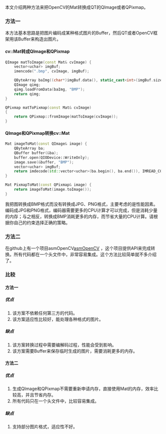 本文介绍两种方法来把OpenCV的Mat转换成QT的QImage或者QPixmap。
### 方法一  
本方法基本思路是把图片编码成某种格式图片的Buffer，然后QT或者OpenCV框架用该Buffer来构造出图片。
#### cv::Mat转成QImage和QPixmap
```cpp
QImage matToImage(const Mat& cvImage) {
    vector<uchar> imgBuf;
    imencode(".bmp", cvImage, imgBuf);

    QByteArray baImg((char*)imgBuf.data(), static_cast<int>(imgBuf.size()));
    QImage qimg;
    qimg.loadFromData(baImg, "BMP");
    return qimg;
}

QPixmap matToPixmap(const Mat& cvImage)
{
    return QPixmap::fromImage(matToImage(cvImage));
}
```  
#### QImage和QPixmap转换cv::Mat
```cpp
Mat imageToMat(const QImage& image) {
    QByteArray ba;
    QBuffer buffer(&ba);
    buffer.open(QIODevice::WriteOnly);
    image.save(&buffer, "BMP");
    vector<uchar> imgBuf;
    return imdecode(std::vector<uchar>(ba.begin(), ba.end()), IMREAD_COLOR);
}

Mat PixmapToMat(const QPixmap& image) {
    return imageToMat(image.toImage());
}
```  
我把图转换成BMP格式而没有转换成JPG、PNG格式，主要考虑的是性能因素。编码成JPG和PNG格式，编码器需要更多的CPU计算才可以完成，但是消耗少量的内存；与之相反，转换成BMP消耗更多的内存，而节省大量的CPU计算。请根据你自己的约束选择正确的策略。  
### 方法二
在github上有一个项目asmOpenCV[asmOpenCV](https://github.com/asmaloney/asmOpenCV) ，这个项目提供API来完成转换。所有代码都在一个头文件中，非常容易集成。这个方法比较简单就不多介绍了。  
### 比较   
#### 方法一   
##### 优点  
1. 该方案不依赖任何第三方的代码。
2. 该方案适应性比较好，能处理各种格式的图片。
##### 缺点   
1. 该方案转换过程中需要编解码过程，性能会受到影响。
2. 该方案需要Buffer来保存临时生成的图片，需要消耗更多的内存。
#### 方法二   
##### 优点   
1. 生成QImage和QPixmap不需要重新申请内存，直接使用Mat的内存，效率比较高，并且节省内存。
2. 所有代码只在一个头文件中，比较容易集成。
##### 缺点   
1. 支持部分图片格式，适应性不好。
